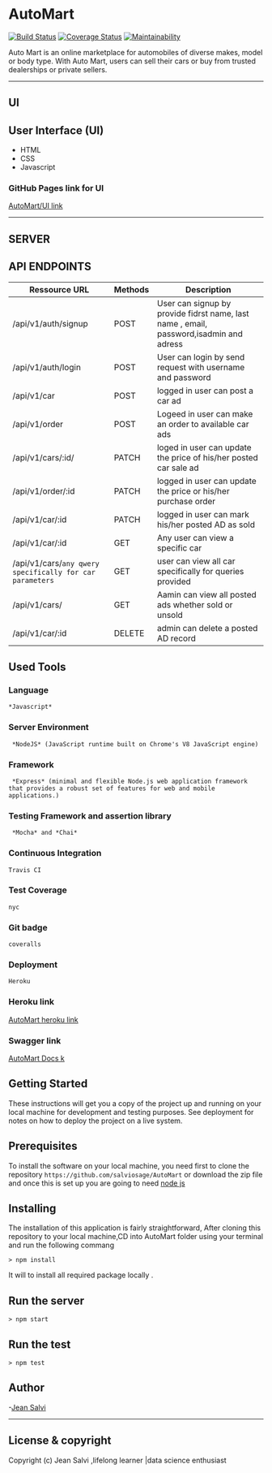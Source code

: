 # AutoMart
[![Build Status](https://travis-ci.org/salviosage/AutoMart.svg?branch=develop)](https://travis-ci.org/salviosage/AutoMart)
[![Coverage Status](https://coveralls.io/repos/github/salviosage/AutoMart/badge.svg?branch=develop)](https://coveralls.io/github/salviosage/AutoMart?branch=develop)
[![Maintainability](https://api.codeclimate.com/v1/badges/e865b2b3ba918cf0bcaa/maintainability)](https://codeclimate.com/github/salviosage/AutoMart/maintainability)

Auto Mart is an online marketplace for automobiles of diverse makes, model or body type. With Auto Mart, users can sell their cars or buy from trusted dealerships or private sellers.


------------------------------------------------------------------------------

## UI

## User Interface (UI)
* HTML
* CSS
* Javascript

### GitHub Pages link for UI 
[AutoMart/UI link](https://salviosage.github.io/AutoMart/index.html)

---------------------------------------------------------------------

## SERVER

## API ENDPOINTS

| Ressource URL | Methods  | Description  |
| ------- | --- | --- |
| /api/v1/auth/signup| POST | User can signup by provide fidrst name, last name , email, password,isadmin and adress  |
| /api/v1/auth/login | POST | User can login by send request with username and password|
| /api/v1/car | POST | logged in user can post a car ad |
| /api/v1/order | POST | Logeed in user can make an order to available car ads |
| /api/v1/cars/:id/ | PATCH | loged in user can  update the price of his/her posted car sale ad |
| /api/v1/order/:id | PATCH | logged in user can update the price or his/her purchase order |
| /api/v1/car/:id | PATCH | logged in user can mark his/her posted AD as sold  |
| /api/v1/car/:id | GET | Any  user can  view a specific car |
| /api/v1/cars/`any qwery specifically for car parameters`| GET |user can view all car specifically for queries provided |
| /api/v1/cars/ | GET |  Aamin can  view all posted ads whether sold or unsold |
| /api/v1/car/:id | DELETE |  admin can  delete a posted AD record |

## Used Tools

### Language
```
*Javascript*
```
### Server Environment
```
 *NodeJS* (JavaScript runtime built on Chrome's V8 JavaScript engine)
 ```
### Framework
```
 *Express* (minimal and flexible Node.js web application framework that provides a robust set of features for web and mobile applications.)
 ```
### Testing Framework and assertion library
```
 *Mocha* and *Chai*
 ```
### Continuous Integration
```
Travis CI
```
### Test Coverage
```
nyc
```
### Git badge
```
coveralls
```
### Deployment
```
Heroku
```
### Heroku link 

[AutoMart heroku link](https://utomartsalvi.herokuapp.com)

### Swagger link 

[AutoMart Docs k](https://utomartsalvi.herokuapp.com/automart/#)

## Getting Started
These instructions will get you a copy of the project up and running on your local machine for development and testing purposes. See deployment for notes on how to deploy the project on a live system.

## Prerequisites
To install the software on your local machine, you need first to clone the repository ```https://github.com/salviosage/AutoMart``` or download the zip file and once this is set up you are going to need [node js ](https://nodejs.org/en/)



## Installing
The installation of this application is fairly straightforward, After cloning this repository to your local machine,CD into AutoMart folder using your terminal and run the following commang 

```
> npm install  
```

It will to install all required package locally .

## Run the server
```
> npm start
```
## Run the test
```
> npm test
```


## Author

-[Jean Salvi ](https://www.linkedin.com/in/jean-salvi-d-78aa9016b/)

---

## License & copyright
Copyright (c) Jean Salvi ,lifelong learner |data science enthusiast